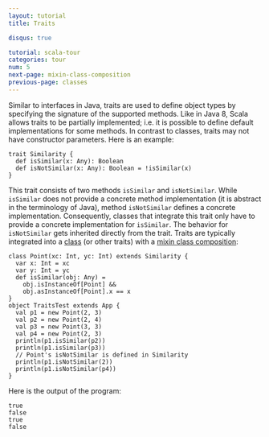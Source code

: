```yaml
---
layout: tutorial
title: Traits

disqus: true

tutorial: scala-tour
categories: tour
num: 5
next-page: mixin-class-composition
previous-page: classes
---
```


Similar to interfaces in Java, traits are used to define object types by specifying the signature of the supported methods. Like in Java 8, Scala allows traits to be partially implemented; i.e. it is possible to define default implementations for some methods. In contrast to classes, traits may not have constructor parameters.
Here is an example:
 
```tut
trait Similarity {
  def isSimilar(x: Any): Boolean
  def isNotSimilar(x: Any): Boolean = !isSimilar(x)
}
```
 
This trait consists of two methods `isSimilar` and `isNotSimilar`. While `isSimilar` does not provide a concrete method implementation (it is abstract in the terminology of Java), method `isNotSimilar` defines a concrete implementation. Consequently, classes that integrate this trait only have to provide a concrete implementation for `isSimilar`. The behavior for `isNotSimilar` gets inherited directly from the trait. Traits are typically integrated into a [class](classes.html) (or other traits) with a [mixin class composition](mixin-class-composition.html):
 
```tut
class Point(xc: Int, yc: Int) extends Similarity {
  var x: Int = xc
  var y: Int = yc
  def isSimilar(obj: Any) =
    obj.isInstanceOf[Point] &&
    obj.asInstanceOf[Point].x == x
}
object TraitsTest extends App {
  val p1 = new Point(2, 3)
  val p2 = new Point(2, 4)
  val p3 = new Point(3, 3)
  val p4 = new Point(2, 3)
  println(p1.isSimilar(p2))
  println(p1.isSimilar(p3))
  // Point's isNotSimilar is defined in Similarity
  println(p1.isNotSimilar(2))
  println(p1.isNotSimilar(p4))
}
```
 
Here is the output of the program:

```
true
false
true
false
```
